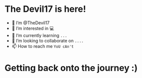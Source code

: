 # The Devil17 is here!

- 👋 I’m @TheDevil17
- 👀 I’m interested in 💻
- 🌱 I’m currently learning `...`
- 💞️ I’m looking to collaborate on `....`
- 📫 How to reach me `YoU cAn't`

<!---
TheDevil17/TheDevil17 is a ✨ special ✨ repository because its `README.md` (this file) appears on your GitHub profile.
You can click the Preview link to take a look at your changes.
--->
# Getting back onto the journey :)
